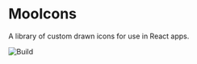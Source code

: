 # MooIcons
A library of custom drawn icons for use in React apps.

![Build](https://github.com/andrewmclachlan/mooicons/actions/workflows/build.yml/badge.svg)
